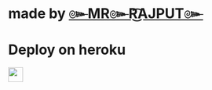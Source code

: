 #
# made by [๛MR๛R͜͡AJPUT๛](tg://openmessage?user_id=6607019861) 

 
# Deploy on heroku


<a href="https://dashboard.heroku.com/new?template=https://github.com/RAJPUT681830/Ban-all">
     <img height="30px" src="https://img.shields.io/badge/Deploy%20To%20Heroku-blueviolet?style=for-the-badge&logo=heroku">
  </a>
